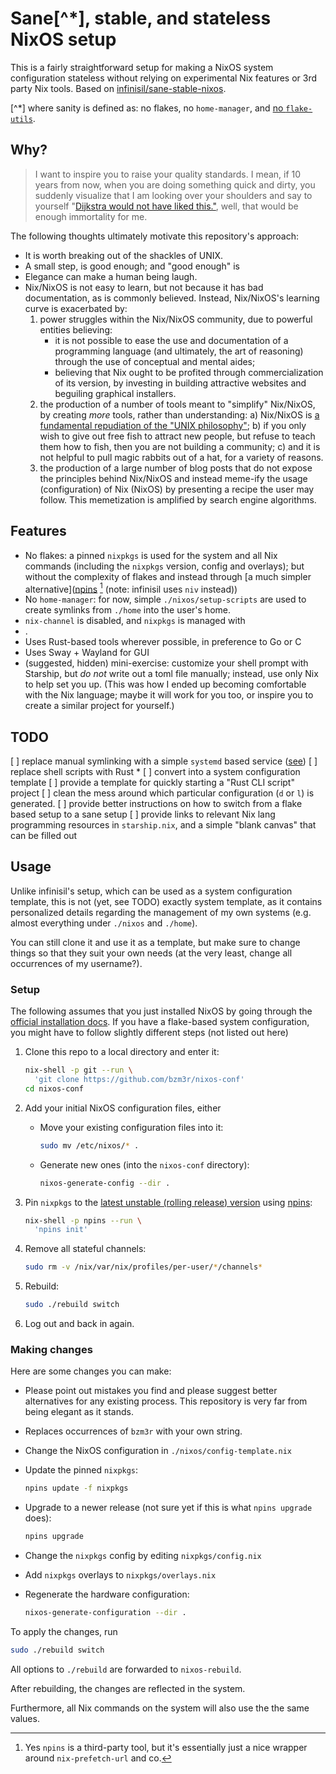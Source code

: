 # Sane[^*], stable, and stateless NixOS setup

This is a fairly straightforward setup for making a NixOS system configuration
stateless without relying on experimental Nix features or 3rd party Nix tools.
Based on
[infinisil/sane-stable-nixos](https://github.com/infinisil/sane-stable-nixos).

[^*] where sanity is defined as: no flakes, no `home-manager`, and [no `flake-utils`](https://ayats.org/blog/no-flake-utils/).

## Why?

> I want to inspire you to raise your quality standards. I mean, if 10 years
> from now, when you are doing something quick and dirty, you suddenly visualize
> that I am looking over your shoulders and say to yourself "[Dijkstra would not
> have liked this."](https://www.cs.utexas.edu/users/EWD/transcriptions/EWD12xx/EWD1213.html), well, that would be enough immortality for me.

The following thoughts ultimately motivate this repository's approach:

- It is worth breaking out of the shackles of UNIX.
- A small step, is good enough; and "good enough" is
- Elegance can make a human being laugh.
- Nix/NixOS is not easy to learn, but not because it has bad documentation, as
  is commonly believed. Instead, Nix/NixOS's learning curve is exacerbated by:
    1. power struggles within the Nix/NixOS community, due to powerful entities believing:
        - it is not possible to ease the use and documentation of a programming language
                (and ultimately, the art of reasoning) through the use of conceptual and
                mental aides;
        - believing that Nix ought to be profited through commercialization of
            its version, by investing in building attractive websites and beguiling
            graphical installers.
    2. the production of a number of tools meant to "simplify" Nix/NixOS, by creating *more* tools, rather than understanding:
         a) Nix/NixOS is [a fundamental repudiation of the "UNIX philosophy"](https://www.tweag.io/blog/2022-07-14-taming-unix-with-nix/);
         b) if you only wish to give out free fish to attract new people, but
         refuse to teach them how to fish, then you are not building a
         community;
         c) and it is not helpful to pull magic rabbits out of a hat, for a
         variety of reasons.
    3. the production of a large number of blog posts that do not expose the
    principles behind Nix/NixOS and instead meme-ify the usage (configuration) of
    Nix (NixOS) by presenting a recipe the user may follow. This memetization is
    amplified by search engine algorithms.

## Features

- No flakes: a pinned `nixpkgs` is used for the system and all Nix commands (including the
  `nixpkgs` version, config and overlays); but without the complexity of flakes
  and instead through [a much simpler alternative]([npins](https://github.com/andir/npins) [^1] (note:
  infinisil uses `niv` instead))
- No `home-manager`: for now, simple `./nixos/setup-scripts` are used to create
  symlinks from `./home` into the user's home.
- `nix-channel` is disabled, and `nixpkgs` is managed with
- .
- Uses Rust-based tools wherever possible, in preference to Go or C
- Uses Sway + Wayland for GUI
- (suggested, hidden) mini-exercise: customize your shell prompt with Starship, but *do
  not* write out a toml file manually; instead, use only Nix to help set you up.
  (This was how I ended up becoming comfortable with the Nix language; maybe it
  will work for you too, or inspire you to create a similar project for
  yourself.)

[^1]: Yes `npins` is a third-party tool, but it's essentially just a nice
    wrapper around `nix-prefetch-url` and co.

## TODO

[ ] replace manual symlinking with a simple `systemd` based service ([see](https://gist.github.com/bzm3r/410fc1bcd1f22426a266a7af2b61bdf3))
[ ] replace shell scripts with Rust
    * [ ] convert into a system configuration template
[ ] provide a template for quickly starting a "Rust CLI script" project
[ ] clean the mess around which particular configuration (`d` or `l`) is
generated.
[ ] provide better instructions on how to switch from a flake based setup to a
sane setup
[ ] provide links to relevant Nix lang programming resources in `starship.nix`,
and a simple "blank canvas" that can be filled out

## Usage

Unlike infinisil's setup, which can be used as a system configuration template,
this is not (yet, see TODO) exactly system
template, as it contains personalized details regarding the management of my own
systems (e.g. almost everything under `./nixos` and `./home`).

You can still clone it and use it as a template, but make sure to change things
so that they suit your own needs (at the very least, change all occurrences of
my username?).

### Setup

The following assumes that you just installed NixOS by going through the
[official installation
docs](https://nixos.org/manual/nixos/stable/#sec-installation). If you have a
flake-based system configuration, you might have to follow slightly different
steps (not listed out here)

1. Clone this repo to a local directory and enter it:

   ```sh
   nix-shell -p git --run \
     'git clone https://github.com/bzm3r/nixos-conf'
   cd nixos-conf
   ```

2. Add your initial NixOS configuration files, either
   - Move your existing configuration files into it:

     ```sh
     sudo mv /etc/nixos/* .
     ```

   - Generate new ones (into the `nixos-conf` directory):

     ```sh
     nixos-generate-config --dir .
     ```

3. Pin `nixpkgs` to the [latest unstable (rolling release) version](https://nixos.org/manual/nixos/unstable/release-notes) using [npins](https://github.com/andir/npins):

   ```sh
   nix-shell -p npins --run \
     'npins init'
   ```

4. Remove all stateful channels:

   ```sh
   sudo rm -v /nix/var/nix/profiles/per-user/*/channels*
   ```

5. Rebuild:

   ```sh
   sudo ./rebuild switch
   ```

6. Log out and back in again.

### Making changes

Here are some changes you can make:

- Please point out mistakes you find and please suggest better alternatives for
  any existing process. This repository is very far from being elegant as it stands.
- Replaces occurrences of `bzm3r` with your own string.
- Change the NixOS configuration in `./nixos/config-template.nix`
- Update the pinned `nixpkgs`:

  ```sh
  npins update -f nixpkgs
  ```

- Upgrade to a newer release (not sure yet if this is what `npins upgrade` does):

  ```sh
  npins upgrade
  ```

- Change the `nixpkgs` config by editing `nixpkgs/config.nix`
- Add `nixpkgs` overlays to `nixpkgs/overlays.nix`
- Regenerate the hardware configuration:

  ```sh
  nixos-generate-configuration --dir .
  ```

To apply the changes, run

```sh
sudo ./rebuild switch
```

All options to `./rebuild` are forwarded to `nixos-rebuild`.

After rebuilding, the changes are reflected in the system.

Furthermore, all Nix commands on the system will also use the the same values.
